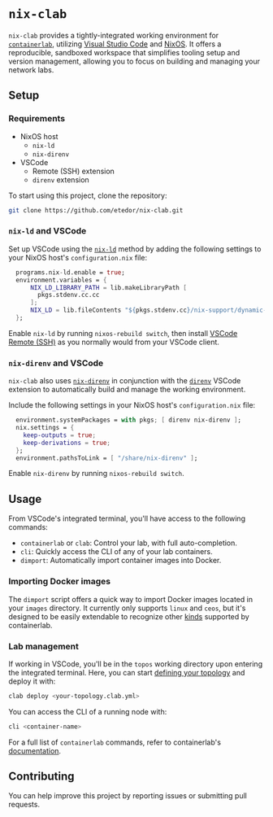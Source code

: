 # `nix-clab`

`nix-clab` provides a tightly-integrated working environment for [`containerlab`](https://containerlab.srlinux.dev), utilizing [Visual Studio Code](https://code.visualstudio.com) and [NixOS](https://nixos.org). It offers a reproducible, sandboxed workspace that simplifies tooling setup and version management, allowing you to focus on building and managing your network labs.

## Setup

### Requirements

- NixOS host
  - `nix-ld`
  - `nix-direnv`
- VSCode
  - Remote (SSH) extension
  - `direnv` extension

To start using this project, clone the repository:

```bash
git clone https://github.com/etedor/nix-clab.git
```

### `nix-ld` and VSCode

Set up VSCode using the [`nix-ld`](https://nixos.wiki/wiki/Visual_Studio_Code#nix-ld) method by adding the following settings to your NixOS host's `configuration.nix` file:

```nix
  programs.nix-ld.enable = true;
  environment.variables = {
      NIX_LD_LIBRARY_PATH = lib.makeLibraryPath [
        pkgs.stdenv.cc.cc
      ];
      NIX_LD = lib.fileContents "${pkgs.stdenv.cc}/nix-support/dynamic-linker";
  };
```

Enable `nix-ld` by running `nixos-rebuild switch`, then install [VSCode Remote (SSH)](https://code.visualstudio.com/docs/remote/ssh) as you normally would from your VSCode client.

### `nix-direnv` and VSCode

`nix-clab` also uses [`nix-direnv`](https://github.com/nix-community/nix-direnv) in conjunction with the [`direnv`](https://direnv.net) VSCode extension to automatically build and manage the working environment.

Include the following settings in your NixOS host's `configuration.nix` file:

```nix
  environment.systemPackages = with pkgs; [ direnv nix-direnv ];
  nix.settings = {
    keep-outputs = true;
    keep-derivations = true;
  };
  environment.pathsToLink = [ "/share/nix-direnv" ];
```

Enable `nix-direnv` by running `nixos-rebuild switch`.

## Usage

From VSCode's integrated terminal, you'll have access to the following commands:

- `containerlab` or `clab`: Control your lab, with full auto-completion.
- `cli`: Quickly access the CLI of any of your lab containers.
- `dimport`: Automatically import container images into Docker.

### Importing Docker images

The `dimport` script offers a quick way to import Docker images located in your `images` directory. It currently only supports `linux` and `ceos`, but it's designed to be easily extendable to recognize other [kinds](https://containerlab.dev/manual/kinds) supported by containerlab.

### Lab management

If working in VSCode, you'll be in the `topos` working directory upon entering the integrated terminal. Here, you can start [defining your topology](https://containerlab.dev/manual/topo-def-file) and deploy it with:

```bash
clab deploy <your-topology.clab.yml>
```

You can access the CLI of a running node with:

```bash
cli <container-name>
```

For a full list of `containerlab` commands, refer to containerlab's [documentation](https://containerlab.dev/cmd/deploy).

## Contributing

You can help improve this project by reporting issues or submitting pull requests.
